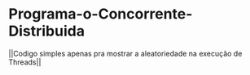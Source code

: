 # Programa-o-Concorrente-Distribuida

||Codigo simples apenas pra mostrar a aleatoriedade na execução de Threads||
